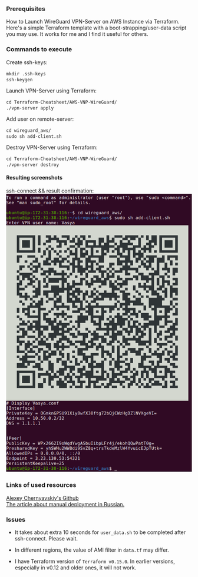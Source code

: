### Prerequisites
How to Launch WireGuard VPN-Server on AWS Instance via Terraform.
<br>
Here's a simple Terraform template with a boot-strapping/user-data script you may use.
It works for me and I find it useful for others.

### Commands to execute
Create ssh-keys:
```
mkdir .ssh-keys
ssh-keygen
```
Launch VPN-Server using Terraform:
```
cd Terraform-Cheatsheet/AWS-VNP-WireGuard/
./vpn-server apply
```
Add user on remote-server:
```
cd wireguard_aws/
sudo sh add-client.sh
```
Destroy VPN-Server using Terraform:
```
cd Terraform-Cheatsheet/AWS-VNP-WireGuard/
./vpn-server destroy
```
#### Resulting screenshots
ssh-connect && result confirmation:
<br>
<img src="instance.png"><br>
### Links of used resources
<a href="https://github.com/pprometey/wireguard_aws">Alexey Chernyavskiy's Github</a>
<br>
<a href="https://habr.com/ru/post/448528/">The article about manual deployment in Russian.</a>

### Issues
- It takes about extra 10 seconds for `user_data.sh` to be completed after ssh-connect. Please wait.
- In different regions, the value of AMI filter in `data.tf` may differ.

- I have Terraform version of `Terraform v0.15.0`. In earlier versions, especially in v0.12 and older ones, it will not work.
